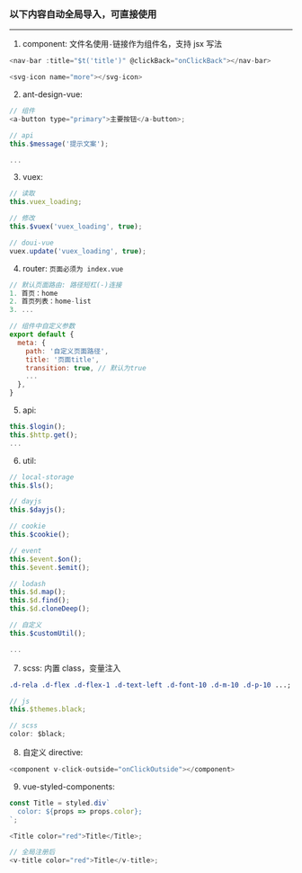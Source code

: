 ### 以下内容自动全局导入，可直接使用

<hr/>

1. component: 文件名使用`-`链接作为组件名，支持 jsx 写法

```js
<nav-bar :title="$t('title')" @clickBack="onClickBack"></nav-bar>

<svg-icon name="more"></svg-icon>
```

2. ant-design-vue:

```js
// 组件
<a-button type="primary">主要按钮</a-button>;

// api
this.$message('提示文案');

...
```

3. vuex:

```js
// 读取
this.vuex_loading;

// 修改
this.$vuex('vuex_loading', true);

// doui-vue
vuex.update('vuex_loading', true);
```

4. router: `页面必须为 index.vue`

```js
// 默认页面路由: 路径短杠(-)连接
1. 首页：home
2. 首页列表：home-list
3. ...

// 组件中自定义参数
export default {
  meta: {
    path: '自定义页面路径',
    title: '页面title',
    transition: true, // 默认为true
    ...
  },
}
```

5. api:

```js
this.$login();
this.$http.get();
...
```

6. util:

```js
// local-storage
this.$ls();

// dayjs
this.$dayjs();

// cookie
this.$cookie();

// event
this.$event.$on();
this.$event.$emit();

// lodash
this.$d.map();
this.$d.find();
this.$d.cloneDeep();

// 自定义
this.$customUtil();

...
```

7. scss: 内置 class，变量注入

```css
.d-rela .d-flex .d-flex-1 .d-text-left .d-font-10 .d-m-10 .d-p-10 ...;
```

```js
// js
this.$themes.black;

// scss
color: $black;
```

8. 自定义 directive:

```js
<component v-click-outside="onClickOutside"></component>
```

9. vue-styled-components:

```js
const Title = styled.div`
  color: ${props => props.color};
`;

<Title color="red">Title</Title>;

// 全局注册后
<v-title color="red">Title</v-title>;
```
